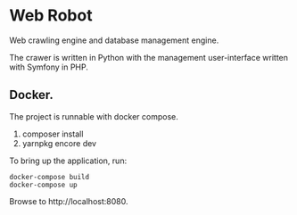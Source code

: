 # Web Robot

Web crawling engine and database management engine.

The crawer is written in Python with the management user-interface
written with Symfony in PHP.

## Docker.

The project is runnable with docker compose.

1. composer install
2. yarnpkg encore dev

To bring up the application, run:

```
docker-compose build
docker-compose up
```

Browse to http://localhost:8080.

